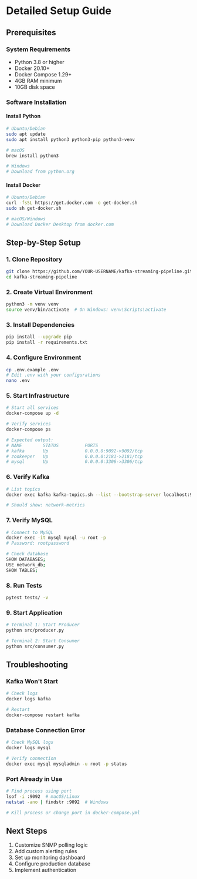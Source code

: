 # Detailed Setup Guide

## Prerequisites

### System Requirements
- Python 3.8 or higher
- Docker 20.10+
- Docker Compose 1.29+
- 4GB RAM minimum
- 10GB disk space

### Software Installation

#### Install Python
```bash
# Ubuntu/Debian
sudo apt update
sudo apt install python3 python3-pip python3-venv

# macOS
brew install python3

# Windows
# Download from python.org
```

#### Install Docker
```bash
# Ubuntu/Debian
curl -fsSL https://get.docker.com -o get-docker.sh
sudo sh get-docker.sh

# macOS/Windows
# Download Docker Desktop from docker.com
```

## Step-by-Step Setup

### 1. Clone Repository
```bash
git clone https://github.com/YOUR-USERNAME/kafka-streaming-pipeline.git
cd kafka-streaming-pipeline
```

### 2. Create Virtual Environment
```bash
python3 -m venv venv
source venv/bin/activate  # On Windows: venv\Scripts\activate
```

### 3. Install Dependencies
```bash
pip install --upgrade pip
pip install -r requirements.txt
```

### 4. Configure Environment
```bash
cp .env.example .env
# Edit .env with your configurations
nano .env
```

### 5. Start Infrastructure
```bash
# Start all services
docker-compose up -d

# Verify services
docker-compose ps

# Expected output:
# NAME        STATUS          PORTS
# kafka       Up              0.0.0.0:9092->9092/tcp
# zookeeper   Up              0.0.0.0:2181->2181/tcp
# mysql       Up              0.0.0.0:3306->3306/tcp
```

### 6. Verify Kafka
```bash
# List topics
docker exec kafka kafka-topics.sh --list --bootstrap-server localhost:9092

# Should show: network-metrics
```

### 7. Verify MySQL
```bash
# Connect to MySQL
docker exec -it mysql mysql -u root -p
# Password: rootpassword

# Check database
SHOW DATABASES;
USE network_db;
SHOW TABLES;
```

### 8. Run Tests
```bash
pytest tests/ -v
```

### 9. Start Application
```bash
# Terminal 1: Start Producer
python src/producer.py

# Terminal 2: Start Consumer
python src/consumer.py
```

## Troubleshooting

### Kafka Won't Start
```bash
# Check logs
docker logs kafka

# Restart
docker-compose restart kafka
```

### Database Connection Error
```bash
# Check MySQL logs
docker logs mysql

# Verify connection
docker exec mysql mysqladmin -u root -p status
```

### Port Already in Use
```bash
# Find process using port
lsof -i :9092  # macOS/Linux
netstat -ano | findstr :9092  # Windows

# Kill process or change port in docker-compose.yml
```

## Next Steps

1. Customize SNMP polling logic
2. Add custom alerting rules
3. Set up monitoring dashboard
4. Configure production database
5. Implement authentication
